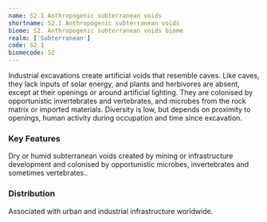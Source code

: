 ```yaml
---
name: S2.1 Anthropogenic subterranean voids
shortname: S2.1 Anthropogenic subterranean voids
biome: S2. Anthropogenic subterranean voids biome
realm: ['Subterranean']
code: S2.1
biomecode: S2
---
```


Industrial excavations create artificial voids that resemble caves. Like caves, they lack inputs of solar energy, and plants and herbivores are absent, except at their openings or around artificial lighting. They are colonised by opportunistic invertebrates and vertebrates, and microbes from the rock matrix or imported materials. Diversity is low, but depends on proximity to openings, human activity during occupation and time since excavation.

### Key Features

Dry or humid subterranean voids created by mining or infrastructure development and colonised by opportunistic microbes, invertebrates and sometimes vertebrates..

### Distribution

Associated with urban and industrial infrastructure worldwide.
